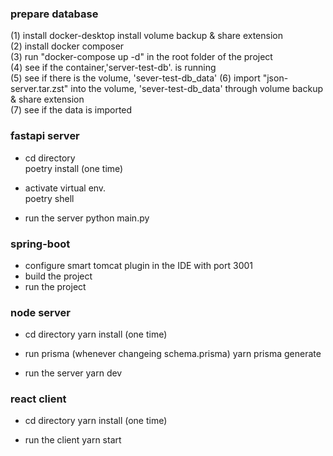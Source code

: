 ### prepare database  
(1) install docker-desktop
    install volume backup & share extension  
(2) install docker composer  
(3) run "docker-compose up -d" in the root folder of the project  
(4) see if the container,'server-test-db'. is running  
(5) see if there is the volume, 'sever-test-db_data'
(6) import "json-server.tar.zst" into the volume, 'sever-test-db_data' through volume backup & share extension  
(7) see if the data is imported  

### fastapi server  
- cd directory    
poetry install (one time)  

- activate virtual env.  
poetry shell  

- run the server
python main.py  

### spring-boot  
- configure smart tomcat plugin in the IDE with port 3001  
- build the project 
- run the project

### node server
- cd directory
yarn install (one time)

- run prisma (whenever changeing schema.prisma)
yarn prisma generate

- run the server
yarn dev

### react client
- cd directory
yarn install (one time)

- run the client
yarn start

